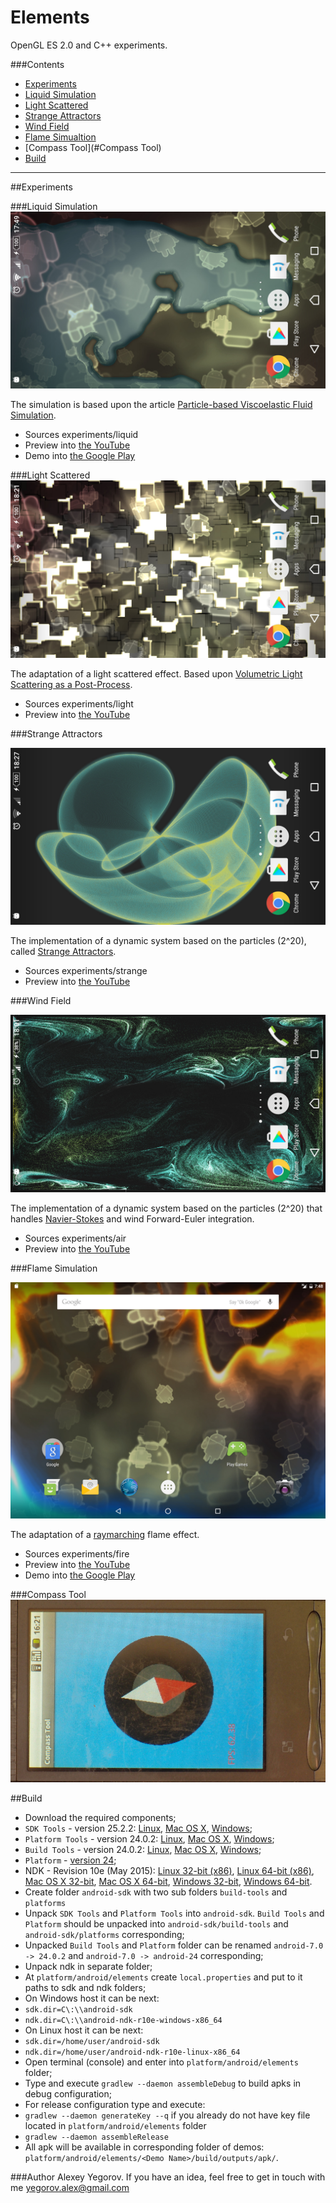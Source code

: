 # Elements
OpenGL ES 2.0 and C++ experiments.

###Contents
* [Experiments](#experiments)
 * [Liquid Simulation](#liquid-simulation)
 * [Light Scattered](#light-scattered)
 * [Strange Attractors](#strange-attractors)
 * [Wind Field](#wind-field)
 * [Flame Simualtion](#flame-simulation)
 * [Compass Tool](#Compass Tool)
* [Build](#build)

-----------------------

##Experiments

###Liquid Simulation 
![Liquid Simulation](https://raw.githubusercontent.com/PkXwmpgN/elements/master/screenshots/liquid.jpeg)

The simulation is based upon the article [Particle-based Viscoelastic Fluid Simulation](http://www.ligum.umontreal.ca/Clavet-2005-PVFS/pvfs.pdf).
- Sources experiments/liquid
- Preview into [the YouTube](https://www.youtube.com/watch?v=Z-z4TH40bM4)
- Demo into [the Google Play](https://play.google.com/store/apps/details?id=com.yegorov.alexey.elements.liquid)

###Light Scattered
![Light Scattered](https://raw.githubusercontent.com/PkXwmpgN/elements/master/screenshots/light.jpeg)

The adaptation of a light scattered effect. Based upon [Volumetric Light Scattering as a Post-Process](http://http.developer.nvidia.com/GPUGems3/gpugems3_ch13.html).
- Sources experiments/light
- Preview into [the YouTube](https://www.youtube.com/watch?v=CSaBSs1KVkA)

###Strange Attractors

![Strange Attractors](https://raw.githubusercontent.com/PkXwmpgN/elements/master/screenshots/strange.jpeg)

The implementation of a dynamic system based on the particles (2^20), called [Strange Attractors](https://en.wikipedia.org/wiki/Attractor). 
- Sources experiments/strange
- Preview into [the YouTube](https://www.youtube.com/watch?v=lx3xy8CakE0)

###Wind Field

![Wind Field preview](https://raw.githubusercontent.com/PkXwmpgN/elements/master/screenshots/air.jpeg)

The implementation of a dynamic system based on the particles (2^20) that handles [Navier-Stokes](http://www.intpowertechcorp.com/GDC03.pdf) and wind Forward-Euler integration.
- Sources experiments/air
- Preview into [the YouTube](https://www.youtube.com/watch?v=n3TOHyJzNDs)

###Flame Simulation

![Fire Simulation preview](https://raw.githubusercontent.com/PkXwmpgN/elements/master/screenshots/fire.jpeg)

The adaptation of a [raymarching](http://iquilezles.org/www/articles/raymarchingdf/raymarchingdf.htm) flame effect.
- Sources experiments/fire
- Preview into [the YouTube](https://www.youtube.com/watch?v=eYFEQRwEKm4)
- Demo into [the Google Play](https://play.google.com/store/apps/details?id=com.yegorov.alexey.elements.fire)

###Compass Tool
![Compass preview](https://raw.githubusercontent.com/TheVice/elements/gh-pages/2016.10.14/Compass_Tool_poster.png)

##Build

* Download the required components;
 * ```SDK Tools``` - version 25.2.2: [Linux](http://dl.google.com/android/repository/tools_r25.2.2-linux.zip), [Mac OS X](http://dl.google.com/android/repository/tools_r25.2.2-macosx.zip), [Windows](http://dl.google.com/android/repository/tools_r25.2.2-windows.zip);
 * ```Platform Tools``` - version 24.0.2: [Linux](http://dl.google.com/android/repository/platform-tools_r24.0.2-linux.zip), [Mac OS X](http://dl.google.com/android/repository/platform-tools_r24.0.2-macosx.zip), [Windows](http://dl.google.com/android/repository/platform-tools_r24.0.2-windows.zip);
 * ```Build Tools``` - version 24.0.2: [Linux](http://dl.google.com/android/repository/build-tools_r24.0.2-linux.zip), [Mac OS X](http://dl.google.com/android/repository/build-tools_r24.0.2-macosx.zip), [Windows](http://dl.google.com/android/repository/build-tools_r24.0.2-windows.zip);
 * ```Platform``` - [version 24](http://dl.google.com/android/repository/platform-24_r02.zip);
 * NDK - Revision 10e (May 2015): [Linux 32-bit (x86)](http://dl.google.com/android/ndk/android-ndk-r10e-linux-x86.bin), [Linux 64-bit (x86)](http://dl.google.com/android/ndk/android-ndk-r10e-linux-x86_64.bin), [Mac OS X 32-bit](http://dl.google.com/android/ndk/android-ndk-r10e-darwin-x86.bin), [Mac OS X 64-bit](http://dl.google.com/android/ndk/android-ndk-r10e-darwin-x86_64.bin), [Windows 32-bit](http://dl.google.com/android/ndk/android-ndk-r10e-windows-x86.exe), [Windows 64-bit](http://dl.google.com/android/ndk/android-ndk-r10e-windows-x86_64.exe).
* Create folder ```android-sdk``` with two sub folders ```build-tools``` and  ```platforms```
* Unpack ```SDK Tools``` and ```Platform Tools``` into ```android-sdk```. ```Build Tools``` and ```Platform``` should be unpacked into ```android-sdk/build-tools``` and ```android-sdk/platforms``` corresponding;
* Unpacked ```Build Tools``` and ```Platform``` folder can be renamed ```android-7.0 -> 24.0.2``` and ```android-7.0 -> android-24``` corresponding;
* Unpack ndk in separate folder;
* At ```platform/android/elements``` create ```local.properties``` and put to it paths to sdk and ndk folders;
 * On Windows host it can be next:
  * ```sdk.dir=C\:\\android-sdk```
  * ```ndk.dir=C\:\\android-ndk-r10e-windows-x86_64```
 * On Linux host it can be next:
  * ```sdk.dir=/home/user/android-sdk```
  * ```ndk.dir=/home/user/android-ndk-r10e-linux-x86_64```
* Open terminal (console) and enter into ```platform/android/elements``` folder;
* Type and execute ```gradlew --daemon assembleDebug``` to build apks in debug configuration;
* For release configuration type and execute:
 * ```gradlew --daemon generateKey --q``` if you already do not have key file located in ```platform/android/elements``` folder
 * ```gradlew --daemon assembleRelease```
* All apk will be available in corresponding folder of demos: ```platform/android/elements/<Demo Name>/build/outputs/apk/```.

###Author
Alexey Yegorov.
If you have an idea, feel free to get in touch with me yegorov.alex@gmail.com
